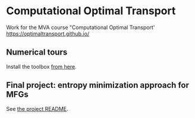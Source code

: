 # Computational Optimal Transport


Work for the MVA course "Computational Optimal Transport' https://optimaltransport.github.io/

## Numerical tours

Install the toolbox [from here](http://www.numerical-tours.com/installation_python/).


## Final project: entropy minimization approach for MFGs

See [the project README](../tree/master/project/README.md).
